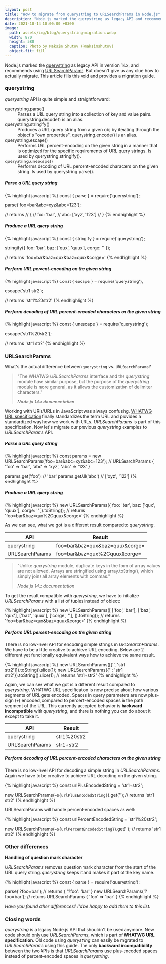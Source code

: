 ```yaml
---
layout: post
title: "How to migrate from querystring to URLSearchParams in Node.js"
description: "Node.js marked the querystring as legacy API and recommends using URLSearchParams. But doesn't give us any clue how to actually migrate. This article fills this void and provides a migration guide."
date: 2021-10-14 10:00:00 +0300
image:
  path: assets/img/blog/querystring-migration.webp
  width: 870
  height: 580
  caption: Photo by Maksim Shutov (@maksimshutov)
  object-fit: fill
---
```


<p class="lead">
  Node.js marked the <a href="https://nodejs.org/docs/latest-v16.x/api/querystring.html">querystring</a> as legacy API in version 14.x, 
  and recommends using <a href="https://nodejs.org/docs/latest-v16.x/api/url.html#url_class_urlsearchparams">URLSearchParams</a>. 
  But doesn't give us any clue how to actually migrate. This article fills this void and provides a migration guide.
</p>

### querystring

*querystring* API is quite simple and straightforward:

<dl class="row">
  <dt class="col-sm-3">querystring.parse()</dt>
  <dd class="col-sm-9">Parses a URL query string into a collection of key and value pairs. <span class="text-muted">querystring.decode()</span> is an alias.</dd>

  <dt class="col-sm-3">querystring.stringify()</dt>
  <dd class="col-sm-9">Produces a URL query string from a given obj by iterating through the object's "own properties". <span class="text-muted">querystring.encode()</span> is an alias.</dd>

  <dt class="col-sm-3">querystring.escape()</dt>
  <dd class="col-sm-9">Performs URL percent-encoding on the given string in a manner that is optimized for the specific requirements of URL query strings. Is used by <span class="text-muted">querystring.stringify()</span>.</dd>

  <dt class="col-sm-3">querystring.unescape()</dt>
  <dd class="col-sm-9">Performs decoding of URL percent-encoded characters on the given string. Is used by <span class="text-muted">querystring.parse().</span></dd>
</dl>

##### Parse a URL query string

{% highlight javascript %}
const { parse } = require('querystring');

parse('foo=bar&abc=xyz&abc=123');

// returns
// { 
//   foo: 'bar',
//   abc: ['xyz', '123']
// }
{% endhighlight %}

##### Produce a URL query string

{% highlight javascript %}
const { stringify } = require('querystring');

stringify({ foo: 'bar', baz: ['qux', 'quux'], corge: '' });

// returns 'foo=bar&baz=qux&baz=quux&corge='
{% endhighlight %}

##### Perform URL percent-encoding on the given string

{% highlight javascript %}
const { escape } = require('querystring');

escape('str1 str2');

// returns 'str1%20str2'
{% endhighlight %}

##### Perform decoding of URL percent-encoded characters on the given string

{% highlight javascript %}
const { unescape } = require('querystring');

escape('str1%20str2');

// returns 'str1 str2'
{% endhighlight %}

### URLSearchParams

What's the actual difference between `querystring` vs. `URLSearchParams`?

<blockquote class="blockquote">
  <p>"The WHATWG <em>URLSearchParams</em> interface and the <em>querystring</em> module have similar purpose, but the purpose of the <em>querystring</em> module is more general, as it allows the customization of delimiter characters."</p>
  <footer class="blockquote-footer"><cite title="Node.js 14.x documentation">Node.js 14.x documentation</cite></footer>
</blockquote>

Working with URIs/URLs in JavaScript was always confusing. [WHATWG URL specification](https://url.spec.whatwg.org/) finally
standardizes the term URL and provides a standardized way how we work with URLs. *URLSearchParams* is part of this specification.
Now let's migrate our previous *querystring* examples to *URLSearchParams* API.

##### Parse a URL query string

{% highlight javascript %}
const params = new URLSearchParams('foo=bar&abc=xyz&abc=123');
// URLSearchParams { 'foo' => 'bar', 'abc' => 'xyz', 'abc' => '123' }

params.get('foo'); // 'bar'
params.getAll('abc') // ['xyz', '123']
{% endhighlight %}

##### Produce a URL query string

{% highlight javascript %}
new URLSearchParams({ foo: 'bar', baz: ['qux', 'quux'], corge: '' }).toString();
// returns 'foo=bar&baz=qux%2Cquux&corge='
{% endhighlight %}

As we can see, what we got is a different result compared to *querystring*.

<div class="table-responsive">
  <table class="table">
    <thead>
      <tr>
        <th scope="col">API</th>
        <th scope="col">Result</th>
      </tr>
    </thead>
    <tbody>
      <tr>
        <td>querystring</td>
        <td>foo=bar&baz=qux&baz=quux&corge=</td>
      </tr>
      <tr>
        <td>URLSearchParams</td>
        <td>foo=bar&baz=qux%2Cquux&corge=</td>
      </tr>
    </tbody>
  </table>
</div>

<blockquote class="blockquote">
  <p>"Unlike <em>querystring</em> module, duplicate keys in the form of array values are not allowed. Arrays are stringified using array.toString(), which simply joins all array elements with commas."</p>
  <footer class="blockquote-footer"><cite title="Node.js 14.x documentation">Node.js 14.x documentation</cite></footer>
</blockquote>

To get the result compatible with *querystring*, we have to initialize *URLSearchParams* with a list of tuples 
instead of object:

{% highlight javascript %}
new URLSearchParams([
  ['foo', 'bar'],
  ['baz', 'qux'],
  ['baz', 'quux'],
  ['corge', ''],
]).toString();
// returns 'foo=bar&baz=qux&baz=quux&corge='
{% endhighlight %}


##### Perform URL percent-encoding on the given string

There is no low-level API for encoding simple strings in *URLSearchParams*.
We have to be a little creative to achieve URL encoding. Below
are 2 different yet functionally equivalent ways how to achieve the same result.

{% highlight javascript %}
new URLSearchParams([['', 'str1 str2']]).toString().slice(1);
new URLSearchParams({'': 'str1 str2'}).toString().slice(1);
// returns 'str1+str2'
{% endhighlight %}

Again, we can see what we got is a different result compared to *querystring*. WHATWG URL specification
is now precise about how various segments of URL gets encoded. Spaces in query parameters are now plus-sign (`+`) encoded, 
compared to percent-encoded spaces in the path segment of the URL. This currently accepted behavior is **backward incompatible** with *querystring*,
and there is nothing you can do about it except to take it.

<table class="table">
  <thead>
    <tr>
      <th scope="col">API</th>
      <th scope="col">Result</th>
    </tr>
  </thead>
  <tbody>
    <tr>
      <td>querystring</td>
      <td>str1%20str2</td>
    </tr>
    <tr>
      <td>URLSearchParams</td>
      <td>str1+str2</td>
    </tr>
  </tbody>
</table>

##### Perform decoding of URL percent-encoded characters on the given string

There is no low-level API for decoding a simple string in *URLSearchParams*.
Again we have to be creative to achieve URL decoding on the given string. 

{% highlight javascript %}
const urlPlusEncodedString = 'str1+str2';

new URLSearchParams(`=${urlPlusEncodedString}`).get('');
// returns 'str1 str2'
{% endhighlight %}

URLSearchParams will handle percent-encoded spaces as well:

{% highlight javascript %}
const urlPercentEncodedString = 'str1%20str2';

new URLSearchParams(`=${urlPercentEncodedString}`).get('');
// returns 'str1 str2'
{% endhighlight %}

### Other differences

**Handling of question mark character**

*URLSearchParams* removes question mark character from the start of the URL query string. *querystring*
keeps it and makes it part of the key name.

{% highlight javascript %}
const { parse } = require('querystring');

parse('?foo=bar'); // returns { '?foo': 'bar' }
new URLSearchParams('?foo=bar'); // returns URLSearchParams { 'foo' => 'bar' }
{% endhighlight %}

*Have you found other differences? I'd be happy to add them to this list.*

### Closing words

*querystring* is a legacy Node.js API that shouldn't be used anymore. New code should only
use *URLSearchParams*, which is part of **WHATWG URL specification**. Old code using *querystring*
can easily be migrated to *URLSearchParams* using this guide. The only **backward incompatibility**
between the two APIs is that *URLSearchParams* use plus-encoded spaces instead of percent-encoded
spaces in *querystring*.